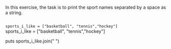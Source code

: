 In this exercise, the task is
to print the sport names
separated by a space as a string.



<Editor lang="ruby" type="exercise">
<code>
sports_i_like = ["basketball", "tennis","hockey"]
</code>

<solution>
sports_i_like = ["basketball", "tennis","hockey"]

puts sports_i_like.join(" ")
</solution>
</Editor>